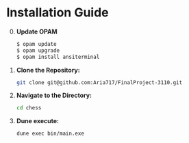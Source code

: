 # Installation Guide

0. **Update OPAM**
    ```bash
    $ opam update
    $ opam upgrade
    $ opam install ansiterminal 
    ```

1. **Clone the Repository:**
   ```bash
   git clone git@github.com:Aria717/FinalProject-3110.git
   ```

2. **Navigate to the Directory:**
   ```bash
   cd chess
   ```

3. **Dune execute:**
   ```bash
   dune exec bin/main.exe
   ```